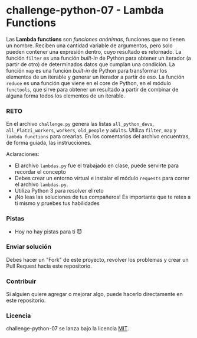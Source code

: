 # challenge-python-07 - Lambda Functions

Las **Lambda functions** son _funciones anónimas_, funciones que no tienen un nombre. Reciben una cantidad variable de argumentos, pero solo pueden contener una expresión dentro, cuyo resultado es retornado.
La función `filter` es una función _built-in_ de Python para obtener un iterador (a partir de otro) de determinados datos que cumplan una condición.
La función `map` es una función _built-in_ de Python para transformar los elementos de un iterable y generar un iterador a partir de eso.
La función `reduce` es una función que viene en el core de Python, en el módulo `functools`, que sirve para obtener un resultado a partir de combinar de alguna forma todos los elementos de un iterable.

### RETO

En el archivo `challenge.py` genera las listas `all_python_devs`, `all_Platzi_workers`, `workers`, `old_people` y `adults`. Utiliza `filter`, `map` y `lambda functions` para crearlas. En los comentarios del archivo encuentras, de forma guiada, las instrucciones.

Aclaraciones:

- El archivo `lambdas.py` fue el trabajado en clase, puede servirte para recordar el concepto
- Debes crear un entorno virtual e instalar el módulo `requests` para correr el archivo `lambdas.py`.
- Utiliza Python 3 para resolver el reto
- ¡No leas las soluciones de tus compañeros! Es importante que te retes a ti mismo y pruebes tus habilidades

### Pistas

- Hoy no hay pistas para ti 😈

### Enviar solución

Debes hacer un "Fork" de este proyecto, revolver los problemas y crear un Pull Request hacia este repositorio.

### Contribuir

Si alguien quiere agregar o mejorar algo, puede hacerlo directamente en este repositorio.

### Licencia

challenge-python-07 se lanza bajo la licencia [MIT](https://opensource.org/licenses/MIT).
